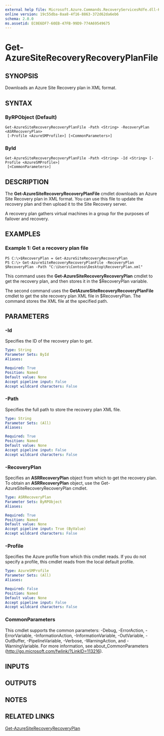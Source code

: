 ```yaml
---
external help file: Microsoft.Azure.Commands.RecoveryServicesRdfe.dll-Help.xml
online version: 19c55dba-8aa8-4f16-8863-372d62da6eb6
schema: 2.0.0
ms.assetid: EC0E6DF7-60EB-47FB-99D9-774A69549675
---
```


# Get-AzureSiteRecoveryRecoveryPlanFile

## SYNOPSIS
Downloads an Azure Site Recovery plan in XML format.

## SYNTAX

### ByRPObject (Default)
```
Get-AzureSiteRecoveryRecoveryPlanFile -Path <String> -RecoveryPlan <ASRRecoveryPlan>
 [-Profile <AzureSMProfile>] [<CommonParameters>]
```

### ById
```
Get-AzureSiteRecoveryRecoveryPlanFile -Path <String> -Id <String> [-Profile <AzureSMProfile>]
 [<CommonParameters>]
```

## DESCRIPTION
The **Get-AzureSiteRecoveryRecoveryPlanFile** cmdlet downloads an Azure Site Recovery plan in XML format.
You can use this file to update the recovery plan and then upload it to the Site Recovery server.

A recovery plan gathers virtual machines in a group for the purposes of failover and recovery.

## EXAMPLES

### Example 1: Get a recovery plan file
```
PS C:\>$RecoveryPlan = Get-AzureSiteRecoveryRecoveryPlan 
PS C:\> Get-AzureSiteRecoveryRecoveryPlanFile -RecoveryPlan $RecoveryPlan -Path "C:\Users\Contoso\Desktop\RecoveryPlan.xml"
```

This command uses the **Get-AzureSiteRecoveryRecoveryPlan** cmdlet to get the recovery plan, and then stores it in the $RecoveryPlan variable.

The second command uses the **GetAzureSiteRecoveryRecoveryPlanFile** cmdlet to get the site recovery plan XML file in $RecoveryPlan.
The command stores the XML file at the specified path.

## PARAMETERS

### -Id
Specifies the ID of the recovery plan to get.

```yaml
Type: String
Parameter Sets: ById
Aliases: 

Required: True
Position: Named
Default value: None
Accept pipeline input: False
Accept wildcard characters: False
```

### -Path
Specifies the full path to store the recovery plan XML file.

```yaml
Type: String
Parameter Sets: (All)
Aliases: 

Required: True
Position: Named
Default value: None
Accept pipeline input: False
Accept wildcard characters: False
```

### -RecoveryPlan
Specifies an **ASRRecoveryPlan** object from which to get the recovery plan.
To obtain an **ASRRecoveryPlan** object, use the Get-AzureSiteRecoveryRecoveryPlan cmdlet.

```yaml
Type: ASRRecoveryPlan
Parameter Sets: ByRPObject
Aliases: 

Required: True
Position: Named
Default value: None
Accept pipeline input: True (ByValue)
Accept wildcard characters: False
```

### -Profile
Specifies the Azure profile from which this cmdlet reads.
If you do not specify a profile, this cmdlet reads from the local default profile.

```yaml
Type: AzureSMProfile
Parameter Sets: (All)
Aliases: 

Required: False
Position: Named
Default value: None
Accept pipeline input: False
Accept wildcard characters: False
```

### CommonParameters
This cmdlet supports the common parameters: -Debug, -ErrorAction, -ErrorVariable, -InformationAction, -InformationVariable, -OutVariable, -OutBuffer, -PipelineVariable, -Verbose, -WarningAction, and -WarningVariable. For more information, see about_CommonParameters (http://go.microsoft.com/fwlink/?LinkID=113216).

## INPUTS

## OUTPUTS

## NOTES

## RELATED LINKS

[Get-AzureSiteRecoveryRecoveryPlan](./Get-AzureSiteRecoveryRecoveryPlan.md)


